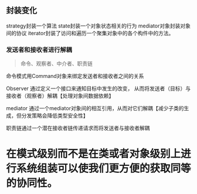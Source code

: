 ## 封装变化
strategy封装一个算法
state封装一个对象状态相关的行为
mediator对象封装对象间的协议
iterator封装了访问和遍历一个聚集对象中的各个构件中的方法。
### 发送者和接收者进行解耦
> 命令、观察者、中介者、职责链

命令模式用Command对象来绑定发送者和接收者之间的关系

Observer 通过定义一个接口来通知目标中发生的改变， 从而将发送者（目标）与接收者（观察者）解耦【处理对象间数据依赖】

mediator 通过一个mediator对象间的相互引用，从而对它们解耦【减少子类的生成，但分发策略会降低类型安全性】

职责链通过一个潜在接收者链传递请求而将发送者与接收者解耦


# 在模式级别而不是在类或者对象级别上进行系统组装可以使我们更方便的获取同等的协同性。